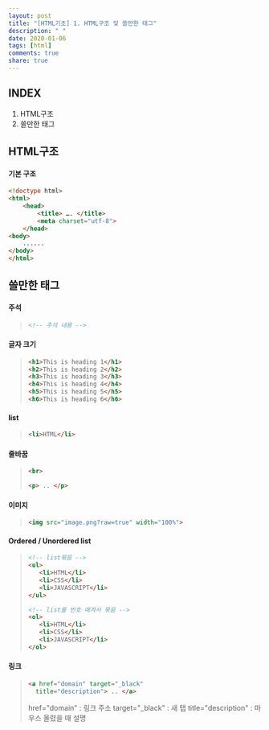 ```yaml
---
layout: post
title: "[HTML기초] 1. HTML구조 및 쓸만한 태그"
description: " "
date: 2020-01-06
tags: [html]
comments: true
share: true
---
```



## INDEX

1. HTML구조
2. 쓸만한 태그



## HTML구조

#### 기본 구조

```HTML
<!doctype html>
<html>
	<head>
		<title> …. </title>
		<meta charset="utf-8">
	</head>
<body>
	......
</body>
</html>
```



## 쓸만한 태그

 

#### 주석

>```HTML
><!-- 주석 내용 -->
>```



#### 글자 크기

>```HTML
><h1>This is heading 1</h1>
><h2>This is heading 2</h2>
><h3>This is heading 3</h3>
><h4>This is heading 4</h4>
><h5>This is heading 5</h5>
><h6>This is heading 6</h6>
>```



#### list

>```HTML
><li>HTML</li>
>```





#### 줄바꿈

>```HTML
><br>
>
><p> .. </p>
>```



#### 이미지

>```HTML
><img src="image.png?raw=true" width="100%">
>```



#### Ordered / Unordered list

>```HTML
><!-- list묶음 -->
><ul>
>    <li>HTML</li>
>    <li>CSS</li>
>    <li>JAVASCRIPT</li>
></ul>
>
><!-- list를 번호 매겨서 묶음 -->
><ol>
>    <li>HTML</li>
>    <li>CSS</li>
>    <li>JAVASCRIPT</li>
></ol>
>
>```

 

#### 링크

>```HTML
><a href="domain" target="_black" 
>   title="description"> .. </a>
>```
>
> href="domain" : 링크 주소
> target="_black" : 새 탭
> title="description" : 마우스 올렸을 때 설명

 

 

 

 

 

 

 

 

 

 

 

